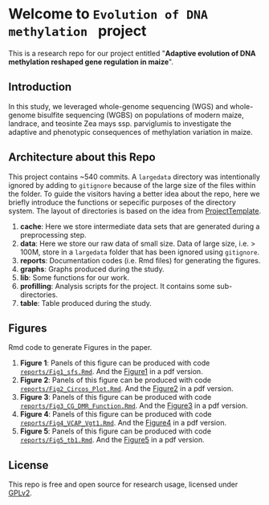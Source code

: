 # Welcome to `Evolution of DNA methylation ` project

This is a research repo for our project entitled "**Adaptive evolution of DNA methylation reshaped gene regulation in maize**".

## Introduction
In this study, we leveraged whole-genome sequencing (WGS) and whole-genome bisulfite sequencing (WGBS) on populations of modern maize, landrace, and teosinte Zea mays ssp. parviglumis to investigate the adaptive and phenotypic consequences of methylation variation in maize.

## Architecture about this Repo
This project contains ~540 commits. A `largedata` directory was intentionally ignored by adding to `gitignore` because of the large size of the files within the folder. To guide the visitors having a better idea about the repo, here we briefly introduce the functions or sepecific purposes of the directory system. The layout of directories is based on the idea from [ProjectTemplate](http://projecttemplate.net/architecture.html). 

1. **cache**: Here we store intermediate data sets that are generated during a preprocessing step.
2. **data**: Here we store our raw data of small size. Data of large size, i.e. > 100M, store in a `largedata` folder that has been ignored using `gitignore`.
3. **reports**: Documentation codes (i.e. Rmd files) for generating the figures.
4. **graphs**: Graphs produced during the study.
5. **lib**: Some functions for our work.
6. **profilling**: Analysis scripts for the project. It contains some sub-directories.
7. **table**: Table produced during the study.

## Figures
Rmd code to generate Figures in the paper.

1. **Figure 1**: Panels of this figure can be produced with code [`reports/Fig1_sfs.Rmd`](https://https://github.com/jyanglab/msfs_teo/tree/master/reports/Fig1_sfs.Rmd). And the [Figure1](https://github.com/jyanglab/msfs_teo/tree/master/graphs/fig1_mSFS.pdf) in a pdf version.
2. **Figure 2**: Panels of this figure can be produced with code [`reports/Fig2_Circos_Plot.Rmd`](https://github.com/jyanglab/msfs_teo/tree/master/reports/Fig2_Circos_Plot.Rmd). And the [Figure2](https://github.com/jyanglab/msfs_teo/tree/master/graphs/Fig2_circos.pdf) in a pdf version.
3. **Figure 3**: Panels of this figure can be produced with code [`reports/Fig3_CG_DMR_Function.Rmd`](https://github.com/jyanglab/msfs_teo/tree/master/reports/Fig3_CG_DMR_Function.Rmd). And the [Figure3](https://github.com/jyanglab/msfs_teo/tree/master/graphs/fig3_DMR_feature.pdf) in a pdf version.
2. **Figure 4**: Panels of this figure can be produced with code [`reports/Fig4_VCAP_Vgt1.Rmd`](https://github.com/jyanglab/msfs_teo/tree/master/reports/Fig4_VCAP_Vgt1.Rmd). And the [Figure4](https://github.com/jyanglab/msfs_teo/tree/master/graphs/fig4_vgt1.pdf) in a pdf version.
3. **Figure 5**: Panels of this figure can be produced with code [`reports/Fig5_tb1.Rmd`](https://github.com/jyanglab/msfs_teo/tree/master/reports/Fig5_tb1.Rmd). And the [Figure5](https://github.com/jyanglab/msfs_teo/tree/master/graphs/fig5_tb1.pdf) in a pdf version.

## License
This repo is free and open source for research usage, licensed under [GPLv2](https://www.gnu.org/licenses/old-licenses/gpl-2.0.en.html).

